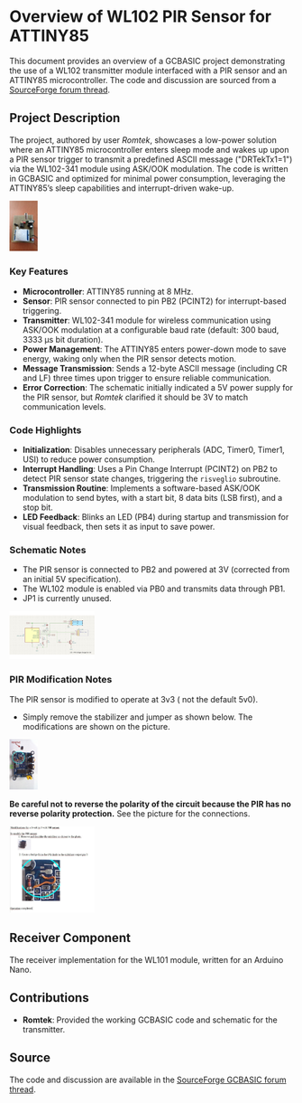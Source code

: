 # Overview of WL102 PIR Sensor for ATTINY85 

This document provides an overview of a GCBASIC project demonstrating the use of a WL102 transmitter module interfaced with a PIR sensor and an ATTINY85 microcontroller. 
The code and discussion are sourced from a [SourceForge forum thread](https://sourceforge.net/p/gcbasic/discussion/629990/thread/e6d0ac4c99/).

## Project Description
The project, authored by user *Romtek*, showcases a low-power solution where an ATTINY85 microcontroller enters sleep mode and wakes up upon a PIR sensor trigger to transmit a predefined ASCII message ("DRTekTx1=1") via the WL102-341 module using ASK/OOK modulation. The code is written in GCBASIC and optimized for minimal power consumption, leveraging the ATTINY85’s sleep capabilities and interrupt-driven wake-up.

<img src="sensor-pir.jpg" alt="PIR Sensor Setup" width="10%" height="10%">

### Key Features
- **Microcontroller**: ATTINY85 running at 8 MHz.
- **Sensor**: PIR sensor connected to pin PB2 (PCINT2) for interrupt-based triggering.
- **Transmitter**: WL102-341 module for wireless communication using ASK/OOK modulation at a configurable baud rate (default: 300 baud, 3333 µs bit duration).
- **Power Management**: The ATTINY85 enters power-down mode to save energy, waking only when the PIR sensor detects motion.
- **Message Transmission**: Sends a 12-byte ASCII message (including CR and LF) three times upon trigger to ensure reliable communication.
- **Error Correction**: The schematic initially indicated a 5V power supply for the PIR sensor, but *Romtek* clarified it should be 3V to match communication levels.

### Code Highlights
- **Initialization**: Disables unnecessary peripherals (ADC, Timer0, Timer1, USI) to reduce power consumption.
- **Interrupt Handling**: Uses a Pin Change Interrupt (PCINT2) on PB2 to detect PIR sensor state changes, triggering the `risveglio` subroutine.
- **Transmission Routine**: Implements a software-based ASK/OOK modulation to send bytes, with a start bit, 8 data bits (LSB first), and a stop bit.
- **LED Feedback**: Blinks an LED (PB4) during startup and transmission for visual feedback, then sets it as input to save power.

### Schematic Notes
- The PIR sensor is connected to PB2 and powered at 3V (corrected from an initial 5V specification).
- The WL102 module is enabled via PB0 and transmits data through PB1.
- JP1 is currently unused.

<img src="sensor-circuit.png" alt="Project Schematic" width="30%" height="30%">

### PIR Modification Notes
The PIR sensor is modified to operate at 3v3 ( not the default 5v0). 
- Simply remove the stabilizer and jumper as shown below. The modifications are shown on the picture.

<img src="pir-3v3_modification1.jpg" alt="PIR modification" width="10%" height="10%">


**Be careful not to reverse the polarity of the circuit because the PIR has no reverse polarity protection.**  See the picture for the connections.

<img src="pir-3v3_modification2.jpg" alt="PIR modification" width="30%" height="30%">



## Receiver Component
The receiver implementation for the WL101 module, written for an Arduino Nano.

## Contributions
- **Romtek**: Provided the working GCBASIC code and schematic for the transmitter.

## Source
The code and discussion are available in the [SourceForge GCBASIC forum thread](https://sourceforge.net/p/gcbasic/discussion/629990/thread/e6d0ac4c99/).